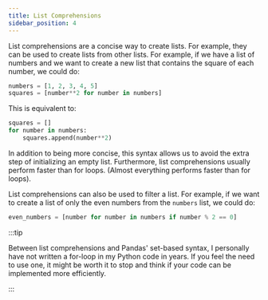 ```yaml
---
title: List Comprehensions
sidebar_position: 4
---
```



List comprehensions are a concise way to create lists. For example, they can be used to create lists from other lists. For example, if we have a list of numbers and we want to create a new list that contains the square of each number, we could do:

```python
numbers = [1, 2, 3, 4, 5]
squares = [number**2 for number in numbers]
```

This is equivalent to:

```python
squares = []
for number in numbers:
    squares.append(number**2)
```

In addition to being more concise, this syntax allows us to avoid the extra step of initializing an empty list. Furthermore, list comprehensions usually perform faster than for loops. (Almost everything performs faster than for loops).


List comprehensions can also be used to filter a list. For example, if we want to create a list of only the even numbers from the `numbers` list, we could do:

```python
even_numbers = [number for number in numbers if number % 2 == 0]
```

:::tip

Between list comprehensions and Pandas' set-based syntax, I personally have not written a for-loop in my Python code in years. If you feel the need to use one, it might be worth it to stop and think if your code can be implemented more efficiently.

:::

